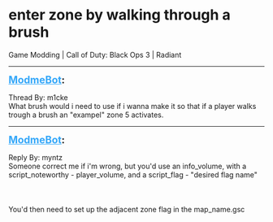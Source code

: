 # enter zone by walking through a brush
Game Modding | Call of Duty: Black Ops 3 | Radiant

---
<strong style="font-size: 1.4em;"><span style="text-decoration: underline;text-decoration-color: #34a7f9;"><span style="color:#34a7f9;">ModmeBot</span></span>:</strong>

<p>Thread By: m1cke<br />What brush would i need to use if i wanna make it so that if a player walks trough a brush an &quot;exampel&quot; zone 5 activates.</p>

---
<strong style="font-size: 1.4em;"><span style="text-decoration: underline;text-decoration-color: #34a7f9;"><span style="color:#34a7f9;">ModmeBot</span></span>:</strong>

<p>Reply By: myntz<br />Someone correct me if i&#39;m wrong, but you&#39;d use an info_volume, with a script_noteworthy - player_volume, and a script_flag - &quot;desired flag name&quot;<br /><br /><br /><br />You&#39;d then need to set up the adjacent zone flag in the map_name.gsc</p>

